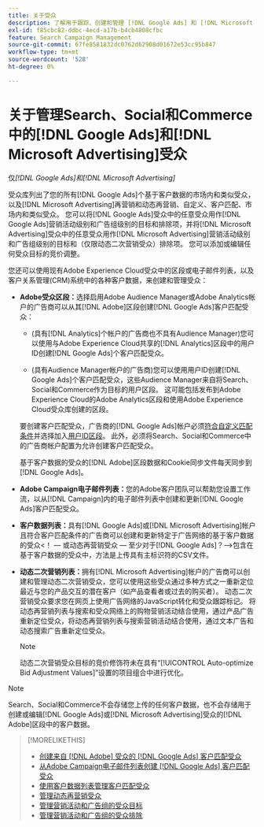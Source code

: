 ```yaml
---
title: 关于受众
description: 了解用于跟踪、创建和管理 [!DNL Google Ads] 和 [!DNL Microsoft Advertising] 受众的选项。
exl-id: f85cbc82-ddbc-4ecd-a17b-b4cb4808cfbc
feature: Search Campaign Management
source-git-commit: 67fe8581832dc0762d62908d01672e53cc95b847
workflow-type: tm+mt
source-wordcount: '528'
ht-degree: 0%

---
```


# 关于管理Search、Social和Commerce中的[!DNL Google Ads]和[!DNL Microsoft Advertising]受众

仅&#x200B;*[!DNL Google Ads]和[!DNL Microsoft Advertising]*

受众库列出了您的所有[!DNL Google Ads]个基于客户数据的市场内和类似受众，以及[!DNL Microsoft Advertising]再营销和动态再营销、自定义、客户匹配、市场内和类似受众。 您可以将[!DNL Google Ads]受众中的任意受众用作[!DNL Google Ads]营销活动级别和广告组级别的目标和排除项，并将[!DNL Microsoft Advertising]受众中的任意受众用作[!DNL Microsoft Advertising]营销活动级别和广告组级别的目标和（仅限动态二次营销受众）排除项。 您可以添加或编辑任何受众目标的竞价调整。

您还可以使用现有Adobe Experience Cloud受众中的区段或电子邮件列表，以及客户关系管理(CRM)系统中的各种客户数据，来创建和管理受众：

* **Adobe受众区段：**&#x200B;选择启用Adobe Audience Manager或Adobe Analytics帐户的广告商可以从其[!DNL Adobe]区段创建[!DNL Google Ads]客户匹配受众：

   * (具有[!DNL Analytics]个帐户的广告商也不具有Audience Manager)您可以使用与Adobe Experience Cloud共享的[!DNL Analytics]区段中的用户ID创建[!DNL Google Ads]个客户匹配受众。

   * (具有Audience Manager帐户的广告商)您可以使用用户ID创建[!DNL Google Ads]个客户匹配受众，这些Audience Manager来自将Search、Social和Commerce作为目标的用户区段。 这可能包括发布到Adobe Experience Cloud的Adobe Analytics区段和使用Adobe Experience Cloud受众库创建的区段。

  要创建客户匹配受众，广告商的[!DNL Google Ads]帐户必须[符合自定义匹配条件](https://support.google.com/adspolicy/answer/6299717)并选择加入[用户ID区段](https://support.google.com/google-ads/answer/9199250)。 此外，必须将Search、Social和Commerce中的广告商帐户配置为允许创建客户匹配受众。

  基于客户数据的受众的[!DNL Adobe]区段数据和Cookie同步文件每天同步到[!DNL Google Ads]。

* **Adobe Campaign电子邮件列表：**&#x200B;您的Adobe客户团队可以帮助您设置工作流，以从[!DNL Campaign]内的电子邮件列表中创建和更新[!DNL Google Ads]客户匹配受众。

* **客户数据列表：**&#x200B;具有[!DNL Google Ads]或[!DNL Microsoft Advertising]帐户且符合客户匹配条件的广告商可以创建和更新特定于广告网络的基于客户数据的受众&lt;！ — 或动态再营销受众 — 至少对于[!DNL Google Ads]？—>包含在基于客户数据的受众中，方法是上传具有主标识符的CSV文件。

* **动态二次营销列表：**&#x200B;拥有[!DNL Microsoft Advertising]帐户的广告商可以创建和管理动态二次营销受众，您可以使用这些受众通过多种方式之一重新定位最近与您的产品交互的潜在客户（如产品查看者或过去的购买者）。 动态二次营销受众要求您在网页上使用广告网络的JavaScript转化和受众跟踪标记。 将动态再营销列表与搜索和受众网络上的购物营销活动结合使用，通过产品广告重新定位受众，将动态再营销列表与搜索营销活动结合使用，通过文本广告和动态搜索广告重新定位受众。<!--[For [!DNL Google Ads], these are technically included in a customer data-based audience, so word this all carefully when we add support for them.]-->

  >[!NOTE]
  >
  >动态二次营销受众目标的竞价修饰符未在具有“[!UICONTROL Auto-optimize Bid Adjustment Values]”设置的项目组合中进行优化。

>[!NOTE]
>
>Search、Social和Commerce不会存储您上传的任何客户数据，也不会存储用于创建或编辑[!DNL Google Ads]或[!DNL Microsoft Advertising]受众的[!DNL Adobe]区段中的客户数据。

>[!MORELIKETHIS]
>
>* [创建来自 [!DNL Adobe] 受众的 [!DNL Google Ads] 客户匹配受众](google-audience-from-adobe-audience.md)
>* [从Adobe Campaign电子邮件列表创建 [!DNL Google Ads] 客户匹配受众](google-audience-from-campaign-email-list.md)
>* [使用客户数据列表管理客户匹配受众](audience-from-customer-data-list.md)
>* [管理动态再营销受众](audience-dynamic-remarketing-manage.md)
>* [管理营销活动和广告组的受众目标](audience-targets-manage.md)
>* [管理营销活动和广告组的受众排除](audience-exclusions-manage.md)
